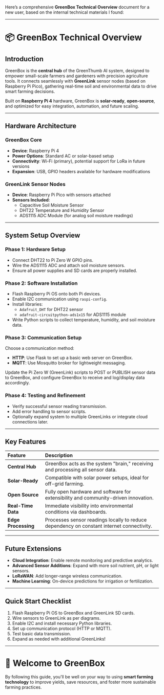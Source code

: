 Here’s a comprehensive **GreenBox Technical Overview** document for a new user, based on the internal technical materials I found:  

---

# 📦 GreenBox Technical Overview

## Introduction

GreenBox is the **central hub** of the GreenThumb AI system, designed to empower small-scale farmers and gardeners with precision agriculture tools. It connects seamlessly with **GreenLink** sensor nodes (based on Raspberry Pi Pico), gathering real-time soil and environmental data to drive smart farming decisions.

Built on **Raspberry Pi 4** hardware, GreenBox is **solar-ready**, **open-source**, and optimized for easy integration, automation, and future scaling.

---

## Hardware Architecture

### GreenBox Core
- **Device**: Raspberry Pi 4  
- **Power Options**: Standard AC or solar-based setup  
- **Connectivity**: Wi-Fi (primary), potential support for LoRa in future versions  
- **Expansion**: USB, GPIO headers available for hardware modifications

### GreenLink Sensor Nodes
- **Device**: Raspberry Pi Pico with sensors attached
- **Sensors Included**:
  - Capacitive Soil Moisture Sensor
  - DHT22 Temperature and Humidity Sensor
  - ADS1115 ADC Module (for analog soil moisture readings)

---

## System Setup Overview

### Phase 1: Hardware Setup
- Connect DHT22 to Pi Zero W GPIO pins.
- Wire the ADS1115 ADC and attach soil moisture sensors.
- Ensure all power supplies and SD cards are properly installed.

### Phase 2: Software Installation
- Flash Raspberry Pi OS onto both Pi devices.
- Enable I2C communication using `raspi-config`.
- Install libraries:
  - `Adafruit_DHT` for DHT22 sensor
  - `adafruit-circuitpython-ads1x15` for ADS1115 module
- Write Python scripts to collect temperature, humidity, and soil moisture data.

### Phase 3: Communication Setup
Choose a communication method:
- **HTTP**: Use Flask to set up a basic web server on GreenBox.
- **MQTT**: Use Mosquitto broker for lightweight messaging.

Update the Pi Zero W (GreenLink) scripts to POST or PUBLISH sensor data to GreenBox, and configure GreenBox to receive and log/display data accordingly.

### Phase 4: Testing and Refinement
- Verify successful sensor reading transmission.
- Add error handling to sensor scripts.
- Optionally expand system to multiple GreenLinks or integrate cloud connections later.

---

## Key Features

| Feature | Description |
|:---|:---|
| **Central Hub** | GreenBox acts as the system "brain," receiving and processing all sensor data. |
| **Solar-Ready** | Compatible with solar power setups, ideal for off-grid farming. |
| **Open Source** | Fully open hardware and software for extensibility and community-driven innovation. |
| **Real-Time Data** | Immediate visibility into environmental conditions via dashboards. |
| **Edge Processing** | Processes sensor readings locally to reduce dependency on constant internet connectivity. |

---

## Future Extensions

- **Cloud Integration**: Enable remote monitoring and predictive analytics.
- **Advanced Sensor Additions**: Expand with more soil nutrient, pH, or light sensors.
- **LoRaWAN**: Add longer-range wireless communication.
- **Machine Learning**: On-device predictions for irrigation or fertilization.

---

## Quick Start Checklist

1. Flash Raspberry Pi OS to GreenBox and GreenLink SD cards.
2. Wire sensors to GreenLink as per diagrams.
3. Enable I2C and install necessary Python libraries.
4. Set up communication protocol (HTTP or MQTT).
5. Test basic data transmission.
6. Expand as needed with additional GreenLinks!

---

# 🚀 Welcome to GreenBox

By following this guide, you'll be well on your way to using **smart farming technology** to improve yields, save resources, and foster more sustainable farming practices.  

